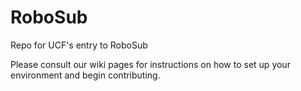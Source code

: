 # RoboSub
Repo for UCF's entry to RoboSub

Please consult our wiki pages for instructions on how to set up your environment and begin contributing.
